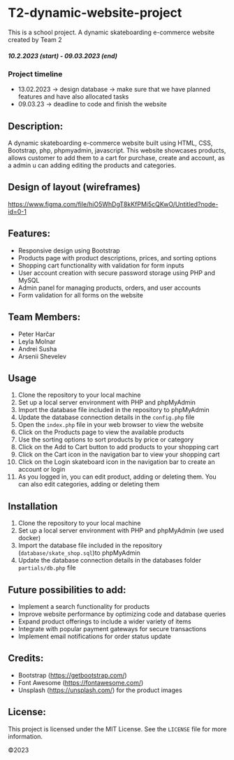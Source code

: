 # T2-dynamic-website-project
This is a school project. A dynamic skateboarding e-commerce website created by Team 2

##### 10.2.2023 (start) - 09.03.2023 (end)
### Project timeline
- 13.02.2023 -> design database
             -> make sure that we have planned features and have also allocated tasks 
- 09.03.23 -> deadline to code and finish the website

## Description:
A dynamic skateboarding e-commerce website built using HTML, CSS, Bootstrap, php, phpmyadmin, javascript. This website showcases products, allows customer to add them to a cart for purchase, create and account, as a admin u can adding editing the products and categories.

## Design of layout (wireframes)
https://www.figma.com/file/hiO5WhDgT8kKfPMi5cQKwO/Untitled?node-id=0-1

## Features:
- Responsive design using Bootstrap
- Products page with product descriptions, prices, and sorting options
- Shopping cart functionality with validation for form inputs
- User account creation with secure password storage using PHP and MySQL
- Admin panel for managing products, orders, and user accounts
- Form validation for all forms on the website

## Team Members:
- Peter Harčar
- Leyla Molnar
- Andrei Susha
- Arsenii Shevelev

## Usage
1. Clone the repository to your local machine
2. Set up a local server environment with PHP and phpMyAdmin
3. Import the database file included in the repository to phpMyAdmin
4. Update the database connection details in the `config.php` file
5. Open the `index.php` file in your web browser to view the website
6. Click on the Products page to view the available products
7. Use the sorting options to sort products by price or category
8. Click on the Add to Cart button to add products to your shopping cart
9. Click on the Cart icon in the navigation bar to view your shopping cart
10. Click on the Login skateboard icon in the navigation bar to create an account or login
11. As you logged in, you can edit product, adding or deleting them. You can also edit categories, adding or deleting them


## Installation
1. Clone the repository to your local machine
2. Set up a local server environment with PHP and phpMyAdmin (we used docker)
3. Import the database file included in the repository (`database/skate_shop.sql`)to phpMyAdmin
4. Update the database connection details in the databases folder `partials/db.php` file

## Future possibilities to add:
- Implement a search functionality for products
- Improve website performance by optimizing code and database queries
- Expand product offerings to include a wider variety of items
- Integrate with popular payment gateways for secure transactions
- Implement email notifications for order status update

## Credits:
- Bootstrap (https://getbootstrap.com/)
- Font Awesome (https://fontawesome.com/)
- Unsplash (https://unsplash.com/) for the product images

## License:
This project is licensed under the MIT License. See the `LICENSE` file for more information.

©️2023

